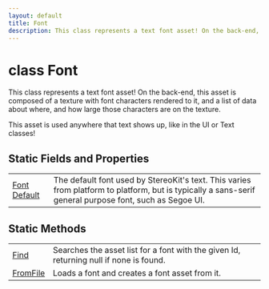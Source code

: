```yaml
---
layout: default
title: Font
description: This class represents a text font asset! On the back-end, this asset is composed of a texture with font characters rendered to it, and a list of data about where, and how large those characters are on the texture.  This asset is used anywhere that text shows up, like in the UI or Text classes!
---
```

# class Font

This class represents a text font asset! On the back-end, this asset
is composed of a texture with font characters rendered to it, and a list of
data about where, and how large those characters are on the texture.

This asset is used anywhere that text shows up, like in the UI or Text classes!




## Static Fields and Properties

|  |  |
|--|--|
|[Font]({{site.url}}/Pages/Reference/Font.html) [Default]({{site.url}}/Pages/Reference/Font/Default.html)|The default font used by StereoKit's text. This varies from platform to platform, but is typically a sans-serif general purpose font, such as Segoe UI.|


## Static Methods

|  |  |
|--|--|
|[Find]({{site.url}}/Pages/Reference/Font/Find.html)|Searches the asset list for a font with the given Id, returning null if none is found.|
|[FromFile]({{site.url}}/Pages/Reference/Font/FromFile.html)|Loads a font and creates a font asset from it.|

